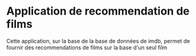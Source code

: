 # Application de recommendation de films

Cette application, sur la base de la base de données de imdb, permet de fournir des recommendations de films sur la base d'un seul film
